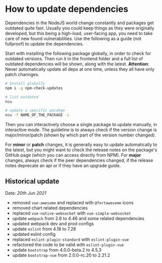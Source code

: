# How to update dependencies

Dependencies in the NodeJS world change constantly and packages get outdated
quite fast. Usually you could keep things as they were originally developed,
but this being a high-load, user-facing app, you need to take care of new
found vulnerabilities. Use the following as a guide (not fullproof) to update
the dependencies.

Start with installing the following package globally, in order to check for
outdated versions. Then run it in the frontend folder and a full list of
outdated dependencies will be shown, along with the latest. **Attention**:
Never automatically update all deps at one time, unless they all have only patch
channges.

```sh
# Install globally
npm i -g npm-check-updates

# list outdated
ncu

# update a specific pacakge
ncu -f NAME_OF_THE_PACKAGE -i
```

Then you can interactively choose a single package to update manually, in
interactive mode. The guideline is to always check if the version change is
major/minor/patch (shown by which part of the version number changed).

For **minor** or **patch** changes, it is generally easy to update automatically
to the latest, but you might want to check the release notes on the package's
GitHub page (which you can access directly from NPM). For **major** changes,
always check if the peer dependencies changed, if the release notes deprecate
an api or if they have an upgrade guide.


## Historical update

Date: *20th Jun 2021*

- removed `vue-awesome` and replaced with `@fortawesome` icons
- removed chart related dependencies
- replaced `vue-native-websocket` with `vue-simple-websocket`
- update `webpack` from 2.6 to 4.46 and some related dependencies
- updated webpack dev and prod configs
- update `eslint` from 4.18 to 7.28
- updated eslint config
- replaced `eslint-plugin-standard` with `eslint-plugin-vue`
- refactored the code to be valid with `eslint-plugin-vue`
- update `bootstrap` from 4.0.0-beta.2 to 4.5.3
- update `bootstrap-vue` from 2.0.0-rc.20 to 2.21.2

